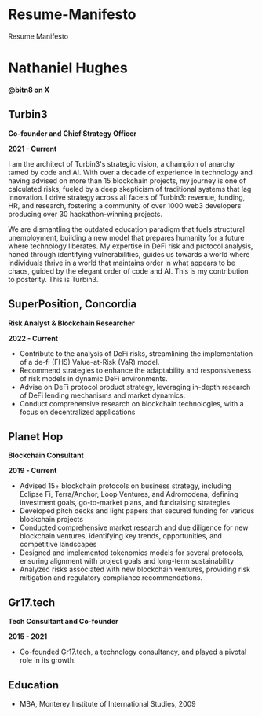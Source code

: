 # Resume-Manifesto
Resume Manifesto
# Nathaniel Hughes

**@bitn8 on X**

## Turbin3

**Co-founder and Chief Strategy Officer**

**2021 - Current**

I am the architect of Turbin3's strategic vision, a champion of anarchy tamed by code and AI. With over a decade of experience in technology and having advised on more than 15 blockchain projects, my journey is one of calculated risks, fueled by a deep skepticism of traditional systems that lag innovation. I drive strategy across all facets of Turbin3: revenue, funding, HR, and research, fostering a community of over 1000 web3 developers producing over 30 hackathon-winning projects.

We are dismantling the outdated education paradigm that fuels structural unemployment, building a new model that prepares humanity for a future where technology liberates. My expertise in DeFi risk and protocol analysis, honed through identifying vulnerabilities, guides us towards a world where individuals thrive in a world that maintains order in what appears to be chaos, guided by the elegant order of code and AI. This is my contribution to posterity. This is Turbin3.


## SuperPosition, Concordia

**Risk Analyst & Blockchain Researcher**

**2022 - Current**

*   Contribute to the analysis of DeFi risks, streamlining the implementation of a de-fi (FHS) Value-at-Risk (VaR) model.
*   Recommend strategies to enhance the adaptability and responsiveness of risk models in dynamic DeFi environments.
*   Advise on DeFi protocol product strategy, leveraging in-depth research of DeFi lending mechanisms and market dynamics.
*   Conduct comprehensive research on blockchain technologies, with a focus on decentralized applications


## Planet Hop

**Blockchain Consultant**

**2019 - Current**

*   Advised 15+ blockchain protocols on business strategy, including  Eclipse Fi, Terra/Anchor, Loop Ventures, and Adromodena, defining investment goals, go-to-market plans, and fundraising strategies
*   Developed pitch decks and light papers that secured funding for various blockchain projects
*   Conducted comprehensive market research and due diligence for new blockchain ventures, identifying key trends, opportunities, and competitive landscapes
*   Designed and implemented tokenomics models for several protocols, ensuring alignment with project goals and long-term sustainability
*   Analyzed risks associated with new blockchain ventures, providing risk mitigation and regulatory compliance recommendations.


## Gr17.tech

**Tech Consultant and Co-founder**

**2015 - 2021**

*   Co-founded Gr17.tech, a technology consultancy, and played a pivotal role in its growth.


## Education

*   MBA, Monterey Institute of International Studies, 2009
